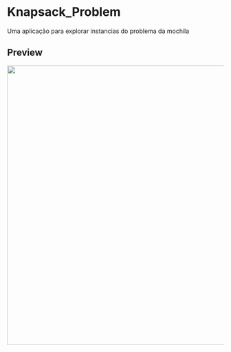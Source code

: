 # Knapsack_Problem
Uma aplicação para explorar instancias do problema da mochila

## Preview
<img src="https://github.com/user-attachments/assets/efd99534-00db-47b3-b8a3-774ef5a2e79a" width="650">

